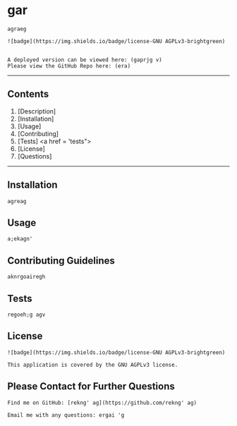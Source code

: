 
  # gar

    agraeg

    ![badge](https://img.shields.io/badge/license-GNU AGPLv3-brightgreen)
   
    
    A deployed version can be viewed here: (gaprjg v)
    Please view the GitHub Repo here: (era)

  ---
  ## Contents 
  1. [Description] <a href = "description"></a>
  2. [Installation] <a href = "installation"></a>
  3. [Usage] <a href = "usage"></a>
  4. [Contributing] <a href = "contributing"></a>
  5. [Tests] <a href = 'tests"></a>
  6. [License] <a href = "license"></a>
  7. [Questions] <a href = "questions"></a>

  ---
  ## Installation <a name="installation"></a>
    agreag

 ## Usage <a name="usage"></a>
    a;ekagn'

 ## Contributing Guidelines <a name="contributing"></a>
    aknrgoairegh 

 ## Tests <a name="tests"></a>
    regoeh;g agv
  
  
  ## License <a name="license"></a>
    ![badge](https://img.shields.io/badge/license-GNU AGPLv3-brightgreen)
    
    This application is covered by the GNU AGPLv3 license.

 ## Please Contact for Further Questions <a name="questions"></a>
   
    Find me on GitHub: [rekng' ag](https://github.com/rekng' ag)
    
    Email me with any questions: ergai 'g
  